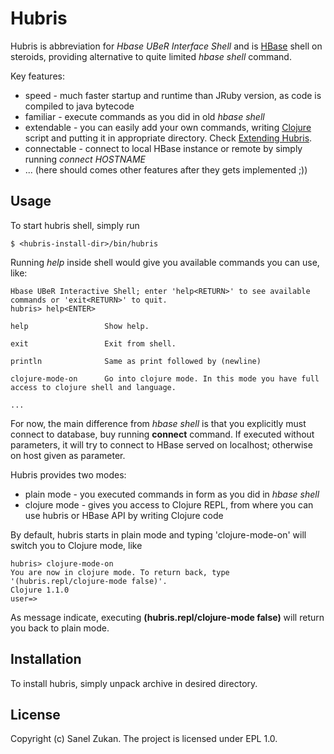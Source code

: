 # Hubris

Hubris is abbreviation for _Hbase UBeR Interface Shell_ and is [HBase](http://hbase.org) shell
on steroids, providing alternative to quite limited _hbase shell_ command.

Key features:

* speed - much faster startup and runtime than JRuby version, as code is compiled to java bytecode
* familiar - execute commands as you did in old _hbase shell_
* extendable - you can easily add your own commands, writing [Clojure](http://clojure.org) script and putting it in appropriate directory. Check
[Extending Hubris](http://github.com/sanel/hubris/blob/master/EXTENDING.md).
* connectable - connect to local HBase instance or remote by simply running _connect HOSTNAME_
* ... (here should comes other features after they gets implemented ;))

## Usage

To start hubris shell, simply run

    $ <hubris-install-dir>/bin/hubris

Running _help_ inside shell would give you available commands you can use, like:

    Hbase UBeR Interactive Shell; enter 'help<RETURN>' to see available commands or 'exit<RETURN>' to quit.
    hubris> help<ENTER>

    help                 Show help.

    exit                 Exit from shell.

    println              Same as print followed by (newline)

    clojure-mode-on      Go into clojure mode. In this mode you have full access to clojure shell and language.

    ...

For now, the main difference from _hbase shell_ is that you explicitly must connect to database, buy running **connect**
command. If executed without parameters, it will try to connect to HBase served on localhost; otherwise on host given
as parameter.

Hubris provides two modes:

* plain mode - you executed commands in form as you did in _hbase shell_
* clojure mode - gives you access to Clojure REPL, from where you can use hubris or HBase API by writing Clojure code

By default, hubris starts in plain mode and typing 'clojure-mode-on' will switch you to Clojure mode, like

    hubris> clojure-mode-on
    You are now in clojure mode. To return back, type '(hubris.repl/clojure-mode false)'.
    Clojure 1.1.0
    user=> 

As message indicate, executing **(hubris.repl/clojure-mode false)** will return you back to plain mode.

## Installation

To install hubris, simply unpack archive in desired directory.

## License

Copyright (c) Sanel Zukan. The project is licensed under EPL 1.0.
